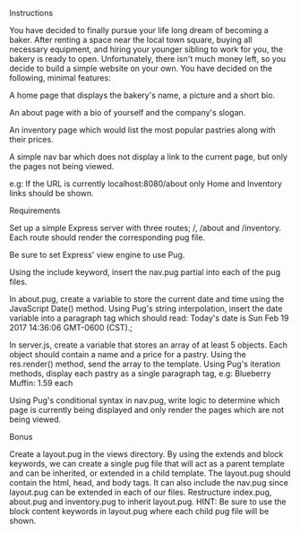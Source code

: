 Instructions

You have decided to finally pursue your life long dream of becoming a baker. After renting a space near the local town square, buying all necessary equipment, and hiring your younger sibling to work for you, the bakery is ready to open. Unfortunately, there isn't much money left, so you decide to build a simple website on your own. You have decided on the following, minimal features:

A home page that displays the bakery's name, a picture and a short bio.

An about page with a bio of yourself and the company's slogan.

An inventory page which would list the most popular pastries along with their prices.

A simple nav bar which does not display a link to the current page, but only the pages not being viewed.

e.g: If the URL is currently localhost:8080/about only Home and Inventory links should be shown.

Requirements

Set up a simple Express server with three routes; /, /about and /inventory. Each route should render the corresponding pug file.

Be sure to set Express' view engine to use Pug.

Using the include keyword, insert the nav.pug partial into each of the pug files.

In about.pug, create a variable to store the current date and time using the JavaScript Date() method. Using Pug's string interpolation, insert the date variable into a paragraph tag which should read: Today's date is Sun Feb 19 2017 14:36:06 GMT-0600 (CST).;

In server.js, create a variable that stores an array of at least 5 objects. Each object should contain a name and a price for a pastry. Using the res.render() method, send the array to the template. Using Pug's iteration methods, display each pastry as a single paragraph tag, e.g: Blueberry Muffin: 1.59 each

Using Pug's conditional syntax in nav.pug, write logic to determine which page is currently being displayed and only render the pages which are not being viewed.

Bonus

Create a layout.pug in the views directory. By using the extends and block keywords, we can create a single pug file that will act as a parent template and can be inherited, or extended in a child template. The layout.pug should contain the html, head, and body tags. It can also include the nav.pug since layout.pug can be extended in each of our files.
Restructure index.pug, about.pug and inventory.pug to inherit layout.pug.
HINT: Be sure to use the block content keywords in layout.pug where each child pug file will be shown.
